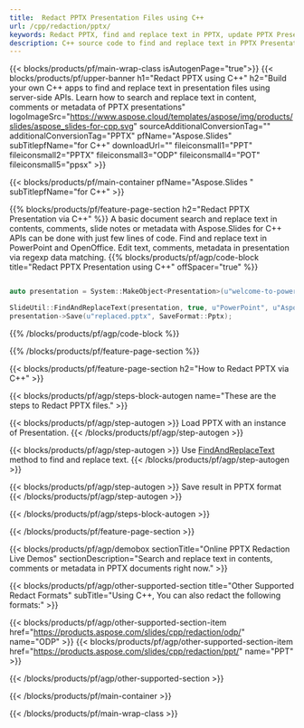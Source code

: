 ```yaml
---
title:  Redact PPTX Presentation Files using C++
url: /cpp/redaction/pptx/
keywords: Redact PPTX, find and replace text in PPTX, update PPTX Presentation
description: C++ source code to find and replace text in PPTX Presentation.
---
```


{{< blocks/products/pf/main-wrap-class isAutogenPage="true">}}
{{< blocks/products/pf/upper-banner h1="Redact PPTX using C++" h2="Build your own C++ apps to find and replace text in presentation files using server-side APIs. Learn how to search and replace text in content, comments or metadata of PPTX presentations" logoImageSrc="https://www.aspose.cloud/templates/aspose/img/products/slides/aspose_slides-for-cpp.svg" sourceAdditionalConversionTag="" additionalConversionTag="PPTX" pfName="Aspose.Slides" subTitlepfName="for C++" downloadUrl="" fileiconsmall1="PPT" fileiconsmall2="PPTX" fileiconsmall3="ODP" fileiconsmall4="POT" fileiconsmall5="ppsx" >}}

{{< blocks/products/pf/main-container pfName="Aspose.Slides " subTitlepfName="for C++" >}}

{{% blocks/products/pf/feature-page-section  h2="Redact PPTX Presentation via C++" %}}
A basic document search and replace text in contents, comments, slide notes or metadata with Aspose.Slides for C++ APIs can be done with just few lines of code. Find and replace text in PowerPoint and OpenOffice. Edit text, comments, metadata in presentation via regexp data matching.
{{% blocks/products/pf/agp/code-block title="Redact PPTX Presentation using C++" offSpacer="true" %}}

```cpp

auto presentation = System::MakeObject<Presentation>(u"welcome-to-powerpoint.pptx");

SlideUtil::FindAndReplaceText(presentation, true, u"PowerPoint", u"Aspose.Slides", nullptr);
presentation->Save(u"replaced.pptx", SaveFormat::Pptx);	
```

{{% /blocks/products/pf/agp/code-block %}}

{{% /blocks/products/pf/feature-page-section %}}

{{< blocks/products/pf/feature-page-section  h2="How to Redact PPTX via C++" >}}

{{< blocks/products/pf/agp/steps-block-autogen name="These are the steps to Redact PPTX files." >}}

{{< blocks/products/pf/agp/step-autogen >}}
Load PPTX with an instance of Presentation.
{{< /blocks/products/pf/agp/step-autogen >}}

{{< blocks/products/pf/agp/step-autogen >}}
Use [FindAndReplaceText](https://reference.aspose.com/slides/cpp/aspose.slides.util/slideutil/findandreplacetext/) method to find and replace text.
{{< /blocks/products/pf/agp/step-autogen >}}

{{< blocks/products/pf/agp/step-autogen >}}
Save result in PPTX format
{{< /blocks/products/pf/agp/step-autogen >}}

{{< /blocks/products/pf/agp/steps-block-autogen >}}

{{< /blocks/products/pf/feature-page-section >}}

{{< blocks/products/pf/agp/demobox sectionTitle="Online PPTX Redaction Live Demos" sectionDescription="Search and replace text in contents, comments or metadata in PPTX documents right now." >}}

{{< blocks/products/pf/agp/other-supported-section title="Other Supported Redact Formats" subTitle="Using C++, You can also redact the following formats:" >}}

{{< blocks/products/pf/agp/other-supported-section-item href="https://products.aspose.com/slides/cpp/redaction/odp/" name="ODP" >}}
{{< blocks/products/pf/agp/other-supported-section-item href="https://products.aspose.com/slides/cpp/redaction/ppt/" name="PPT" >}}


{{< /blocks/products/pf/agp/other-supported-section >}}

{{< /blocks/products/pf/main-container >}}
    
{{< /blocks/products/pf/main-wrap-class >}}